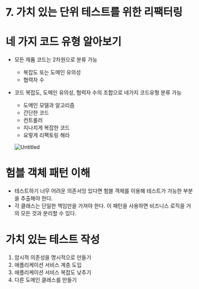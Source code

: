 # 7. 가치 있는 단위 테스트를 위한 리팩터링

# 네 가지 코드 유형 알아보기

- 모든 제품 코드는 2차원으로 분류 가능
    - 복잡도 또는 도메인 유의성
    - 협력자 수
- 코드 복잡도, 도메인 유의성, 협력자 수의 조합으로 네가지 코드유형 분류 가능
    - 도메인 모델과 알고리즘
    - 간단한 코드
    - 컨트롤러
    - 지나치게 복잡한 코드
    - 요렇게 리팩토링 해라
    
    ![Untitled](7%20%E1%84%80%E1%85%A1%E1%84%8E%E1%85%B5%20%E1%84%8B%E1%85%B5%E1%86%BB%E1%84%82%E1%85%B3%E1%86%AB%20%E1%84%83%E1%85%A1%E1%86%AB%E1%84%8B%E1%85%B1%20%E1%84%90%E1%85%A6%E1%84%89%E1%85%B3%E1%84%90%E1%85%B3%E1%84%85%E1%85%B3%E1%86%AF%20%E1%84%8B%E1%85%B1%E1%84%92%E1%85%A1%E1%86%AB%20%E1%84%85%E1%85%B5%E1%84%91%E1%85%A2%E1%86%A8%E1%84%90%E1%85%A5%E1%84%85%E1%85%B5%E1%86%BC%201b63e97de8ea435ea410cba5088aeecf/Untitled.png)
    

# 험블 객체 패턴 이해

- 테스트하기 너무 어려운 의존서잉 있다면 험블 객체를 이용해 테스트가 가능한 부분을 추출해야 한다.
- 각 클래스는 단일한 책임만을 가져야 한다. 이 패턴을 사용하면 비즈니스 로직을 거의 모든 것과 분리할 수 있다.

# 가치 있는 테스트 작성

1. 암시적 의존성을 명시적으로 만들기
2. 애플리케이션 서비스 계층 도입
3. 애플리케이션 서비스 복잡도 낮추기
4. 다른 도메인 클래스를 만들기